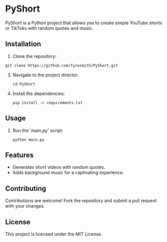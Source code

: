 # PyShort
PyShort is a Python project that allows you to create simple YouTube shorts or TikToks with random quotes and music.

## Installation
1. Clone the repository:
  ```
  git clone https://github.com/fyresmith/PyShort.git
  ```
3. Navigate to the project director:
   ```
   cd PyShort
   ```
5. Install the dependencies:
   ```
   pip install -r requirements.txt
   ```

## Usage
1. Run the 'main.py' script:
   ```
   python main.py
   ```

## Features
- Generates short videos with random quotes.
- Adds background music for a captivating experience.

## Contributing
Contributions are welcome! Fork the repository and submit a pull request with your changes.

## License
This project is licensed under the MIT License.

